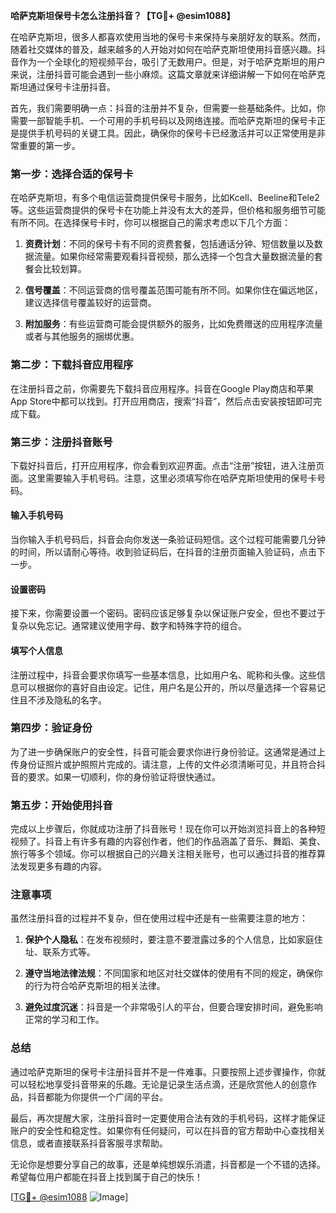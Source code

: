 **哈萨克斯坦保号卡怎么注册抖音？【TG💪+ @esim1088】**

在哈萨克斯坦，很多人都喜欢使用当地的保号卡来保持与亲朋好友的联系。然而，随着社交媒体的普及，越来越多的人开始对如何在哈萨克斯坦使用抖音感兴趣。抖音作为一个全球化的短视频平台，吸引了无数用户。但是，对于哈萨克斯坦的用户来说，注册抖音可能会遇到一些小麻烦。这篇文章就来详细讲解一下如何在哈萨克斯坦通过保号卡注册抖音。

首先，我们需要明确一点：抖音的注册并不复杂，但需要一些基础条件。比如，你需要一部智能手机、一个可用的手机号码以及网络连接。而哈萨克斯坦的保号卡正是提供手机号码的关键工具。因此，确保你的保号卡已经激活并可以正常使用是非常重要的第一步。

### 第一步：选择合适的保号卡

在哈萨克斯坦，有多个电信运营商提供保号卡服务，比如Kcell、Beeline和Tele2等。这些运营商提供的保号卡在功能上并没有太大的差异，但价格和服务细节可能有所不同。在选择保号卡时，你可以根据自己的需求考虑以下几个方面：

1. **资费计划**：不同的保号卡有不同的资费套餐，包括通话分钟、短信数量以及数据流量。如果你经常需要观看抖音视频，那么选择一个包含大量数据流量的套餐会比较划算。
   
2. **信号覆盖**：不同运营商的信号覆盖范围可能有所不同。如果你住在偏远地区，建议选择信号覆盖较好的运营商。

3. **附加服务**：有些运营商可能会提供额外的服务，比如免费赠送的应用程序流量或者与其他服务的捆绑优惠。

### 第二步：下载抖音应用程序

在注册抖音之前，你需要先下载抖音应用程序。抖音在Google Play商店和苹果App Store中都可以找到。打开应用商店，搜索“抖音”，然后点击安装按钮即可完成下载。

### 第三步：注册抖音账号

下载好抖音后，打开应用程序，你会看到欢迎界面。点击“注册”按钮，进入注册页面。这里需要输入手机号码。注意，这里必须填写你在哈萨克斯坦使用的保号卡号码。

#### 输入手机号码

当你输入手机号码后，抖音会向你发送一条验证码短信。这个过程可能需要几分钟的时间，所以请耐心等待。收到验证码后，在抖音的注册页面输入验证码，点击下一步。

#### 设置密码

接下来，你需要设置一个密码。密码应该足够复杂以保证账户安全，但也不要过于复杂以免忘记。通常建议使用字母、数字和特殊字符的组合。

#### 填写个人信息

注册过程中，抖音会要求你填写一些基本信息，比如用户名、昵称和头像。这些信息可以根据你的喜好自由设定。记住，用户名是公开的，所以尽量选择一个容易记住且不涉及隐私的名字。

### 第四步：验证身份

为了进一步确保账户的安全性，抖音可能会要求你进行身份验证。这通常是通过上传身份证照片或护照照片完成的。请注意，上传的文件必须清晰可见，并且符合抖音的要求。如果一切顺利，你的身份验证将很快通过。

### 第五步：开始使用抖音

完成以上步骤后，你就成功注册了抖音账号！现在你可以开始浏览抖音上的各种短视频了。抖音上有许多有趣的内容创作者，他们的作品涵盖了音乐、舞蹈、美食、旅行等多个领域。你可以根据自己的兴趣关注相关账号，也可以通过抖音的推荐算法发现更多有趣的内容。

### 注意事项

虽然注册抖音的过程并不复杂，但在使用过程中还是有一些需要注意的地方：

1. **保护个人隐私**：在发布视频时，要注意不要泄露过多的个人信息，比如家庭住址、联系方式等。

2. **遵守当地法律法规**：不同国家和地区对社交媒体的使用有不同的规定，确保你的行为符合哈萨克斯坦的相关法律。

3. **避免过度沉迷**：抖音是一个非常吸引人的平台，但要合理安排时间，避免影响正常的学习和工作。

### 总结

通过哈萨克斯坦的保号卡注册抖音并不是一件难事。只要按照上述步骤操作，你就可以轻松地享受抖音带来的乐趣。无论是记录生活点滴，还是欣赏他人的创意作品，抖音都能为你提供一个广阔的平台。

最后，再次提醒大家，注册抖音时一定要使用合法有效的手机号码，这样才能保证账户的安全性和稳定性。如果你有任何疑问，可以在抖音的官方帮助中心查找相关信息，或者直接联系抖音客服寻求帮助。

无论你是想要分享自己的故事，还是单纯想娱乐消遣，抖音都是一个不错的选择。希望每位用户都能在抖音上找到属于自己的快乐！

[[TG💪+ @esim1088](https://t.me/s/esim1088) ![Image](https://i.postimg.cc/4NQfJmqS/Snipaste-2025-05-13-00-14-12.png)]